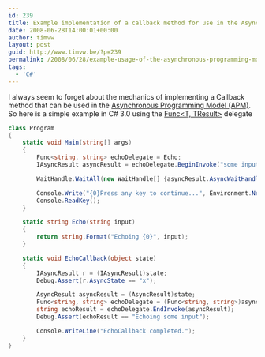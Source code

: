 ```yaml
---
id: 239
title: Example implementation of a callback method for use in the Asynchronous Programming Model
date: 2008-06-28T14:00:01+00:00
author: timvw
layout: post
guid: http://www.timvw.be/?p=239
permalink: /2008/06/28/example-usage-of-the-asynchronous-programming-model/
tags:
  - 'C#'
---
```

I always seem to forget about the mechanics of implementing a Callback method that can be used in the [Asynchronous Programming Model (APM)](http://msdn.microsoft.com/en-us/library/ms228963(VS.80).aspx). So here is a simple example in C# 3.0 using the [Func<T, TResult>](http://msdn.microsoft.com/en-us/library/bb549151.aspx) delegate

```csharp
class Program
{
	static void Main(string[] args)
	{
		Func<string, string> echoDelegate = Echo;
		IAsyncResult asyncResult = echoDelegate.BeginInvoke("some input", EchoCallback, "x");

		WaitHandle.WaitAll(new WaitHandle[] {asyncResult.AsyncWaitHandle});

		Console.Write("{0}Press any key to continue...", Environment.NewLine);
		Console.ReadKey();
	}

	static string Echo(string input)
	{
		return string.Format("Echoing {0}", input);
	}

	static void EchoCallback(object state)
	{
		IAsyncResult r = (IAsyncResult)state;
		Debug.Assert(r.AsyncState == "x");

		AsyncResult asyncResult = (AsyncResult)state;
		Func<string, string> echoDelegate = (Func<string, string>)asyncResult.AsyncDelegate;
		string echoResult = echoDelegate.EndInvoke(asyncResult);
		Debug.Assert(echoResult == "Echoing some input");

		Console.WriteLine("EchoCallback completed.");
	}
}
```

